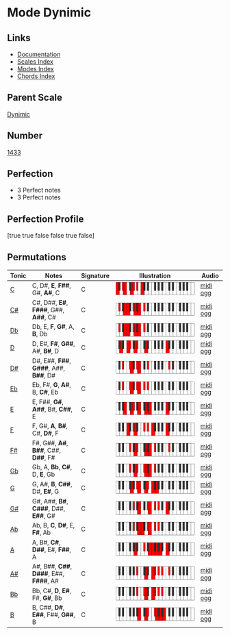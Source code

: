 # Mode Dynimic

## Links

- [Documentation](index.md)
- [Scales Index](Scales.md)
- [Modes Index](Modes.md)
- [Chords Index](Chords.md)

## Parent Scale

[Dynimic](ScaleDynimic.md)

## Number

[1433](https://ianring.com/musictheory/scales/1433)

## Perfection

- 3 Perfect notes
- 3 Perfect notes

## Perfection Profile

[true true false false true false]

## Permutations

| Tonic | Notes | Signature | Illustration | Audio |
|-------|-------|-----------|--------------|-------|
| [C](ModeCNaturalDynimic.md) | C, D#, **E**, **F##**, G#, **A#**, C | C | ![CNaturalDynimic](ModeCNaturalDynimic.png) | [midi](ModeCNaturalDynimic.mid) [ogg](ModeCNaturalDynimic.ogg) |
| [C#](ModeCSharpDynimic.md) | C#, D##, **E#**, **F###**, G##, **A##**, C# | C | ![CSharpDynimic](ModeCSharpDynimic.png) | [midi](ModeCSharpDynimic.mid) [ogg](ModeCSharpDynimic.ogg) |
| [Db](ModeDFlatDynimic.md) | Db, E, **F**, **G#**, A, **B**, Db | C | ![DFlatDynimic](ModeDFlatDynimic.png) | [midi](ModeDFlatDynimic.mid) [ogg](ModeDFlatDynimic.ogg) |
| [D](ModeDNaturalDynimic.md) | D, E#, **F#**, **G##**, A#, **B#**, D | C | ![DNaturalDynimic](ModeDNaturalDynimic.png) | [midi](ModeDNaturalDynimic.mid) [ogg](ModeDNaturalDynimic.ogg) |
| [D#](ModeDSharpDynimic.md) | D#, E##, **F##**, **G###**, A##, **B##**, D# | C | ![DSharpDynimic](ModeDSharpDynimic.png) | [midi](ModeDSharpDynimic.mid) [ogg](ModeDSharpDynimic.ogg) |
| [Eb](ModeEFlatDynimic.md) | Eb, F#, **G**, **A#**, B, **C#**, Eb | C | ![EFlatDynimic](ModeEFlatDynimic.png) | [midi](ModeEFlatDynimic.mid) [ogg](ModeEFlatDynimic.ogg) |
| [E](ModeENaturalDynimic.md) | E, F##, **G#**, **A##**, B#, **C##**, E | C | ![ENaturalDynimic](ModeENaturalDynimic.png) | [midi](ModeENaturalDynimic.mid) [ogg](ModeENaturalDynimic.ogg) |
| [F](ModeFNaturalDynimic.md) | F, G#, **A**, **B#**, C#, **D#**, F | C | ![FNaturalDynimic](ModeFNaturalDynimic.png) | [midi](ModeFNaturalDynimic.mid) [ogg](ModeFNaturalDynimic.ogg) |
| [F#](ModeFSharpDynimic.md) | F#, G##, **A#**, **B##**, C##, **D##**, F# | C | ![FSharpDynimic](ModeFSharpDynimic.png) | [midi](ModeFSharpDynimic.mid) [ogg](ModeFSharpDynimic.ogg) |
| [Gb](ModeGFlatDynimic.md) | Gb, A, **Bb**, **C#**, D, **E**, Gb | C | ![GFlatDynimic](ModeGFlatDynimic.png) | [midi](ModeGFlatDynimic.mid) [ogg](ModeGFlatDynimic.ogg) |
| [G](ModeGNaturalDynimic.md) | G, A#, **B**, **C##**, D#, **E#**, G | C | ![GNaturalDynimic](ModeGNaturalDynimic.png) | [midi](ModeGNaturalDynimic.mid) [ogg](ModeGNaturalDynimic.ogg) |
| [G#](ModeGSharpDynimic.md) | G#, A##, **B#**, **C###**, D##, **E##**, G# | C | ![GSharpDynimic](ModeGSharpDynimic.png) | [midi](ModeGSharpDynimic.mid) [ogg](ModeGSharpDynimic.ogg) |
| [Ab](ModeAFlatDynimic.md) | Ab, B, **C**, **D#**, E, **F#**, Ab | C | ![AFlatDynimic](ModeAFlatDynimic.png) | [midi](ModeAFlatDynimic.mid) [ogg](ModeAFlatDynimic.ogg) |
| [A](ModeANaturalDynimic.md) | A, B#, **C#**, **D##**, E#, **F##**, A | C | ![ANaturalDynimic](ModeANaturalDynimic.png) | [midi](ModeANaturalDynimic.mid) [ogg](ModeANaturalDynimic.ogg) |
| [A#](ModeASharpDynimic.md) | A#, B##, **C##**, **D###**, E##, **F###**, A# | C | ![ASharpDynimic](ModeASharpDynimic.png) | [midi](ModeASharpDynimic.mid) [ogg](ModeASharpDynimic.ogg) |
| [Bb](ModeBFlatDynimic.md) | Bb, C#, **D**, **E#**, F#, **G#**, Bb | C | ![BFlatDynimic](ModeBFlatDynimic.png) | [midi](ModeBFlatDynimic.mid) [ogg](ModeBFlatDynimic.ogg) |
| [B](ModeBNaturalDynimic.md) | B, C##, **D#**, **E##**, F##, **G##**, B | C | ![BNaturalDynimic](ModeBNaturalDynimic.png) | [midi](ModeBNaturalDynimic.mid) [ogg](ModeBNaturalDynimic.ogg) |
